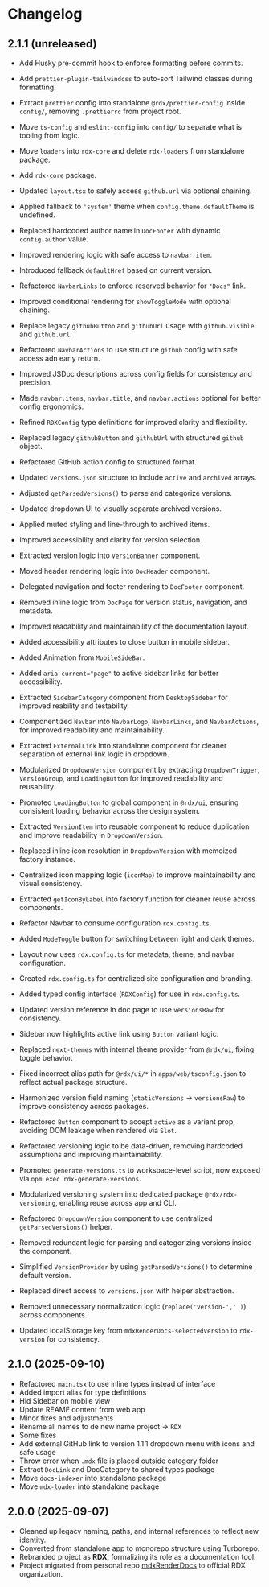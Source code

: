 # Changelog

## 2.1.1 (unreleased)

- Add Husky pre-commit hook to enforce formatting before commits.
- Add `prettier-plugin-tailwindcss` to auto-sort Tailwind classes during formatting.
- Extract `prettier` config into standalone `@rdx/prettier-config` inside `config/`, removing `.prettierrc` from project root.
- Move `ts-config` and `eslint-config` into `config/` to separate what is tooling from logic.
- Move `loaders` into `rdx-core` and delete `rdx-loaders` from standalone package.
- Add `rdx-core` package.
- Updated `layout.tsx` to safely access `github.url` via optional chaining.
- Applied fallback to `'system'` theme when `config.theme.defaultTheme` is undefined.
- Replaced hardcoded author name in `DocFooter` with dynamic `config.author` value.
- Improved rendering logic with safe access to `navbar.item`.
- Introduced fallback `defaultHref` based on current version.
- Refactored `NavbarLinks` to enforce reserved behavior for `"Docs"` link.
- Improved conditional rendering for `showToggleMode` with optional chaining.
- Replace legacy `githubButton` and `githubUrl` usage with `github.visible` and `github.url`.
- Refactored `NavbarActions` to use structure `github` config with safe access adn early return.
- Improved JSDoc descriptions across config fields for consistency and precision.
- Made `navbar.items`, `navbar.title`, and `navbar.actions` optional for better config ergonomics.
- Refined `RDXConfig` type definitions for improved clarity and flexibility.
- Replaced legacy `githubButton` and `githubUrl` with structured `github` object.
- Refactored GitHub action config to structured format.

- Updated `versions.json` structure to include `active` and `archived` arrays.
- Adjusted `getParsedVersions()` to parse and categorize versions.
- Updated dropdown UI to visually separate archived versions.
- Applied muted styling and line-through to archived items.
- Improved accessibility and clarity for version selection.
- Extracted version logic into `VersionBanner` component.
- Moved header rendering logic into `DocHeader` component.
- Delegated navigation and footer rendering to `DocFooter` component.
- Removed inline logic from `DocPage` for version status, navigation, and metadata.
- Improved readability and maintainability of the documentation layout.
- Added accessibility attributes to close button in mobile sidebar.
- Added Animation from `MobileSideBar`.
- Added `aria-current="page"` to active sidebar links for better accessibility.
- Extracted `SidebarCategory` component from `DesktopSidebar` for improved reability and testability.
- Componentized `Navbar` into `NavbarLogo`, `NavbarLinks`, and `NavbarActions`, for improved readability and maintainability.
- Extracted `ExternalLink` into standalone component for cleaner separation of external link logic in dropdown.
- Modularized `DropdownVersion` component by extracting `DropdownTrigger`, `VersionGroup`, and `LoadingButton` for improved readability and reusability.
- Promoted `LoadingButton` to global component in `@rdx/ui`, ensuring consistent loading behavior across the design system.
- Extracted `VersionItem` into reusable component to reduce duplication and improve readability in `DropdownVersion`.
- Replaced inline icon resolution in `DropdownVersion` with memoized factory instance.
- Centralized icon mapping logic (`iconMap`) to improve maintainability and visual consistency.
- Extracted `getIconByLabel` into factory function for cleaner reuse across components.
- Refactor Navbar to consume configuration `rdx.config.ts`.
- Added `ModeToggle` button for switching between light and dark themes.
- Layout now uses `rdx.config.ts` for metadata, theme, and navbar configuration.
- Created `rdx.config.ts` for centralized site configuration and branding.
- Added typed config interface (`RDXConfig`) for use in `rdx.config.ts`.
- Updated version reference in doc page to use `versionsRaw` for consistency.
- Sidebar now highlights active link using `Button` variant logic.
- Replaced `next-themes` with internal theme provider from `@rdx/ui`, fixing toggle behavior.
- Fixed incorrect alias path for `@rdx/ui/*` in `apps/web/tsconfig.json` to reflect actual package structure.
- Harmonized version field naming (`staticVersions` -> `versionsRaw`) to improve consistency across packages.
- Refactored `Button` component to accept `active` as a variant prop, avoiding DOM leakage when rendered via `Slot`.
- Refactored versioning logic to be data-driven, removing hardcoded assumptions and improving maintainability.
- Promoted `generate-versions.ts` to workspace-level script, now exposed via `npm exec rdx-generate-versions`.
- Modularized versioning system into dedicated package `@rdx/rdx-versioning`, enabling reuse across app and CLI.
- Refactored `DropdownVersion` component to use centralized `getParsedVersions()` helper.
- Removed redundant logic for parsing and categorizing versions inside the component.
- Simplified `VersionProvider` by using `getParsedVersions()` to determine default version.
- Replaced direct access to `versions.json` with helper abstraction.
- Removed unnecessary normalization logic (`replace('version-','')`) across components.
- Updated localStorage key from `mdxRenderDocs-selectedVersion` to `rdx-version` for consistency.

## 2.1.0 (2025-09-10)

- Refactored `main.tsx` to use inline types instead of interface
- Added import alias for type definitions
- Hid Sidebar on mobile view
- Update REAME content from web app
- Minor fixes and adjustments
- Rename all names to de new name project -> `RDX`
- Some fixes
- Add external GitHub link to version 1.1.1 dropdown menu with icons and safe usage
- Throw error when `.mdx` file is placed outside category folder
- Extract `DocLink` and DocCategory to shared types package
- Move `docs-indexer` into standalone package
- Move `mdx-loader` into standalone package

## 2.0.0 (2025-09-07)

- Cleaned up legacy naming, paths, and internal references to reflect new identity.
- Converted from standalone app to monorepo structure using Turborepo.
- Rebranded project as **RDX**, formalizing its role as a documentation tool.
- Project migrated from personal repo [mdxRenderDocs](https://github.com/duhnunes/mdxRenderDocs) to official RDX organization.
